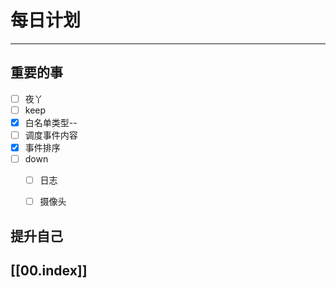 
# 每日计划
---
## 重要的事

- [ ]    夜丫
- [ ]   keep
- [x]  白名单类型--
- [ ] 调度事件内容
- [x] 事件排序
- [ ] down
	- [ ] 日志
	- [ ] 摄像头



## 提升自己

  



## [[00.index]]










